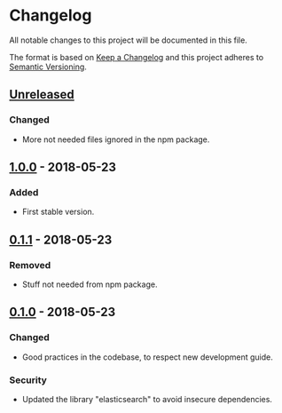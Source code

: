 # Changelog
All notable changes to this project will be documented in this file.

The format is based on [Keep a Changelog](http://keepachangelog.com/en/1.0.0/)
and this project adheres to [Semantic Versioning](http://semver.org/spec/v2.0.0.html).

## [Unreleased]
### Changed
- More not needed files ignored in the npm package.

## [1.0.0] - 2018-05-23
### Added
- First stable version.

## [0.1.1] - 2018-05-23
### Removed
- Stuff not needed from npm package.

## [0.1.0] - 2018-05-23
### Changed
- Good practices in the codebase, to respect new development guide.
### Security
- Updated the library "elasticsearch" to avoid insecure dependencies.

[Unreleased]: https://github.com/IBMResearch/jlocke/compare/v1.0.0...HEAD
[1.0.0]: https://github.com/IBMResearch/jlocke/compare/0.1.0...v1.0.0
[0.1.1]: https://github.com/IBMResearch/jlocke/compare/0.1.0...0.1.1
[0.1.0]: https://github.com/IBMResearch/jlocke/compare/f8089d6fabd61d43b057a31418a0963b40b7a227...0.1.0
